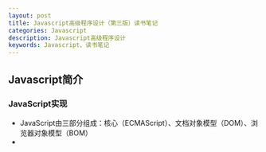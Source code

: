 ```yaml
---
layout: post
title: Javascript高级程序设计（第三版）读书笔记
categories: Javascript
description: Javascript高级程序设计
keywords: Javascript、读书笔记
---
```

## Javascript简介
### JavaScript实现
- JavaScript由三部分组成：核心（ECMAScript）、文档对象模型（DOM）、浏览器对象模型（BOM）
-
